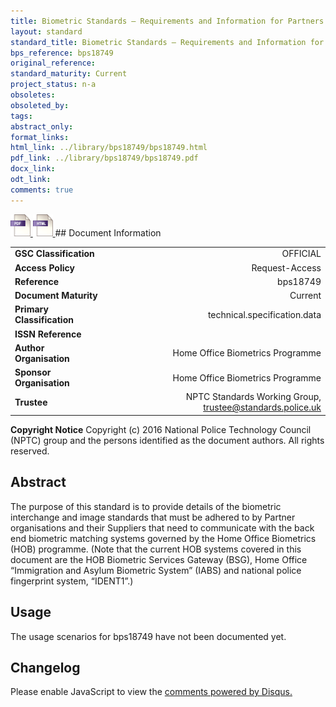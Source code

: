 ```yaml
---
title: Biometric Standards – Requirements and Information for Partners and their Suppliers
layout: standard
standard_title: Biometric Standards – Requirements and Information for Partners and their Suppliers
bps_reference: bps18749
original_reference: 
standard_maturity: Current
project_status: n-a
obsoletes: 
obsoleted_by: 
tags: 
abstract_only:
format_links:
html_link: ../library/bps18749/bps18749.html
pdf_link: ../library/bps18749/bps18749.pdf
docx_link: 
odt_link: 
comments: true
---
```



<a target="_blank" href="../library/bps18749/bps18749.pdf">
    <img src="../images/pdf@0.5x.png" alt="pdf link" title="pdf link" style="max-height:35px;">
</a>

<a target="_blank" href="../library/bps18749/bps18749.html">
    <img src="../images/html@0.5x.png" alt="html link" title="html link" style="max-height:35px;">
</a>
## Document Information

|||
| :------- | ------: |
| **GSC Classification**     | OFFICIAL |
| **Access Policy**          | Request-Access |
| **Reference**              | bps18749  |
| **Document Maturity**      | Current |
| **Primary Classification** | technical.specification.data |
| **ISSN Reference**         |  |
| **Author Organisation**    |Home Office Biometrics Programme|
| **Sponsor Organisation**   |Home Office Biometrics Programme|
| **Trustee**                | NPTC Standards Working Group, <a href="mailto:trustee@standards.police.uk?subject=bps18749 Biometric Standards – Requirements and Information for Partners and their Suppliers">trustee@standards.police.uk |

**Copyright Notice**
Copyright (c) 2016 National Police Technology Council (NPTC) group and the persons identified as the document authors. All rights reserved.

## Abstract
The purpose of this standard is to provide details of the biometric interchange and image standards that must be adhered to by Partner organisations and their Suppliers that need to communicate with the back end biometric matching systems governed by the Home Office Biometrics (HOB) programme. (Note that the current HOB systems covered in this document are the HOB Biometric Services Gateway (BSG), Home Office “Immigration and Asylum Biometric System” (IABS) and national police fingerprint system, “IDENT1”.)
        
## Usage
The usage scenarios for bps18749 have not been documented yet.

## Changelog

<div id="disqus_thread"></div>
<script>

/**
*  RECOMMENDED CONFIGURATION VARIABLES: EDIT AND UNCOMMENT THE SECTION BELOW TO INSERT DYNAMIC VALUES FROM YOUR PLATFORM OR CMS.
*  LEARN WHY DEFINING THESE VARIABLES IS IMPORTANT: https://disqus.com/admin/universalcode/#configuration-variables*/
/*
var disqus_config = function () {
this.page.url = PAGE_URL;  // Replace PAGE_URL with your page's canonical URL variable
this.page.identifier = PAGE_IDENTIFIER; // Replace PAGE_IDENTIFIER with your page's unique identifier variable
};
*/
(function() { // DON'T EDIT BELOW THIS LINE
var d = document, s = d.createElement('script');
s.src = 'https://nptcstandards.disqus.com/embed.js';
s.setAttribute('data-timestamp', +new Date());
(d.head || d.body).appendChild(s);
})();
</script>
<noscript>Please enable JavaScript to view the <a href="https://disqus.com/?ref_noscript">comments powered by Disqus.</a></noscript>

